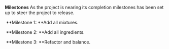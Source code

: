 **Milestones**
As the project is nearing its completion milestones has been set up to steer the project to release.

​	**Milestone 1: **Add all mixtures.

​	**Milestone 2: **Add all ingredients.

​	**Milestone 3: **Refactor and balance. 